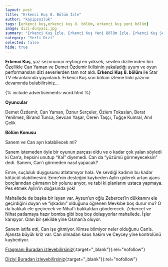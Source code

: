 ```yaml
---
layout: post
title: "Erkenci Kuş 8. Bölüm İzle"
author: "kayipsozluk"
tags: [erkenci kuş,erkenci kuş 8. bölüm, erkenci kuş yeni bölüm]
image: dizi-dunyasi.jpg
summary: "Erkenci Kuş İzle. Erkenci Kuş Yeni Bölüm İzle. Erkenci Kuş Son Bölüm İzle. Erkenci Kuş 8. Bölüm İzle"
category: "Yerli Dizi"
selected: false  
hide: true
---
```


**Erkenci Kuş**, yaz sezonunun reytingi en yüksek, sevilen dizilerinden biri. Özellikle Can Yaman ve Demet Özdemir ikilisinin yakaladığı uyum ve oyun performansları dizi severlerden tam not aldı. **Erkenci Kuş 8. bölüm** ile Star TV ekranlarında yayınlandı. Erkenci Kuş son bölüm izleme linki yazının devamında bulabilirsiniz...

{% include advertisements-word.html %}

**Oyuncular**

Demet Özdemir, Can Yaman, Öznur Serçeler, Özlem Tokaslan, Berat Yenilmez, Birand Tunca, Sevcan Yaşar, Ceren Taşçı, Tuğçe Kumral, Anıl Çelik

**Bölüm Konusu**

Sanem ve Can ayrı kalabilecek mi?

Sanem istemeden öyle bir oyunun parçası oldu ve o kadar çok yalan söyledi ki Can’a, hepsini unutup “Kal” diyemedi. Can da “yüzümü görmeyeceksin” dedi. Sanem, Can’ı görmeden nasıl yapacak? 

Emre, suçluluk duygusunu atlatamıyor hala. Ve sevdiği kadının bu kadar kötücül olabilmesini. Emre’nin desteğini kaybeden Aylin giderek artan ajans borçlarından çıkmanın bir yolunu arıyor, ve tabi ki planlarını ustaca yapmaya. Pes etmek Aylin’in doğasında yok!

Mahallede de başka bir isyan var. Aysun’un oğlu Zebercet’in dükkanını ele geçirdiğini duyan ve “işkadını” olduğunu öğrenen Mevkıbe boş durur mu? O da bakkalı ele geçirecek ve Nihat’ı bakkaldan gönderecek. Zebercet ve Nihat patlamaya hazır bomba gibi boş boş dolaşıyorlar mahallede. İşler karışıyor. Olan bir şekilde yine Osman’a oluyor. 

Sanem istifa etti, Can işe gitmiyor. Kimse bilmiyor neler olduğunu Can’a. Ajansta büyük kriz var. Can olmadan kaos hakim ve Ceycey yine kontrolünü kaybediyor.

[Fragmanı Buradan izleyebilirsiniz](https://www.startv.com.tr/dizi/erkenci-kus/fragmanlar/8-bolum-fragmani){:target="_blank"}{:rel="nofollow"}

[Diziyi Buradan izleyebilirsiniz](https://www.startv.com.tr/dizi/erkenci-kus/bolumler/8-bolum){:target="_blank"}{:rel="nofollow"}


